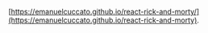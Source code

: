 [https://emanuelcuccato.github.io/react-rick-and-morty/](https://emanuelcuccato.github.io/react-rick-and-morty).
